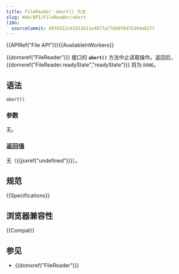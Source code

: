 ```yaml
---
title: FileReader：abort() 方法
slug: Web/API/FileReader/abort
l10n:
  sourceCommit: 497d322c61511b11e4877a77660f8d7b394a8277
---
```


{{APIRef("File API")}}{{AvailableInWorkers}}

{{domxref("FileReader")}} 接口的 **`abort()`** 方法中止读取操作。返回后，{{domxref("FileReader.readyState","readyState")}} 将为 `DONE`。

## 语法

```js-nolint
abort()
```

### 参数

无。

### 返回值

无（{{jsxref("undefined")}}）。

## 规范

{{Specifications}}

## 浏览器兼容性

{{Compat}}

## 参见

- {{domxref("FileReader")}}
